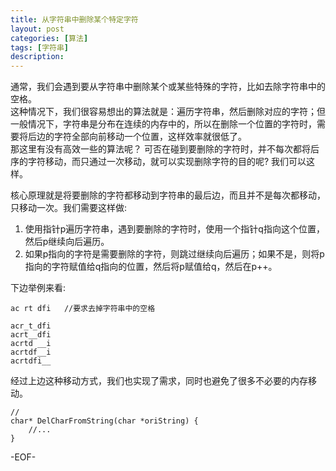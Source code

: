 ```yaml
---
title: 从字符串中删除某个特定字符
layout: post
categories: [算法]
tags: [字符串]
description:    
--- 
```


通常，我们会遇到要从字符串中删除某个或某些特殊的字符，比如去除字符串中的空格。  
这种情况下，我们很容易想出的算法就是：遍历字符串，然后删除对应的字符；但一般情况下，字符串是分布在连续的内存中的，所以在删除一个位置的字符时，需要将后边的字符全部向前移动一个位置，这样效率就很低了。  
那这里有没有高效一些的算法呢？ 可否在碰到要删除的字符时，并不每次都将后序的字符移动，而只通过一次移动，就可以实现删除字符的目的呢? 我们可以这样。  

核心原理就是将要删除的字符都移动到字符串的最后边，而且并不是每次都移动，只移动一次。我们需要这样做:  
1. 使用指针p遍历字符串，遇到要删除的字符时，使用一个指针q指向这个位置，然后p继续向后遍历。
2. 如果p指向的字符是需要删除的字符，则跳过继续向后遍历；如果不是，则将p指向的字符赋值给q指向的位置，然后将p赋值给q，然后在p++。  

下边举例来看:

	ac rt dfi	//要求去掉字符串中的空格
	
	acr_t_dfi
	acrt__dfi
	acrtd __i
	acrtdf__i
	acrtdfi__  

经过上边这种移动方式，我们也实现了需求，同时也避免了很多不必要的内存移动。 

	//
	char* DelCharFromString(char *oriString) {
		//...
	} 


-EOF-
